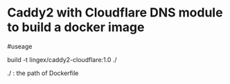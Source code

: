 # Caddy2 with Cloudflare DNS module to build a docker image


#useage

build -t lingex/caddy2-cloudflare:1.0 ./

./ : the path of Dockerfile
